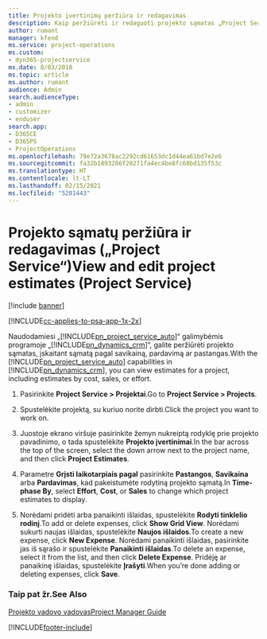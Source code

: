 ```yaml
---
title: Projekto įvertinimų peržiūra ir redagavimas
description: Kaip peržiūrėti ir redaguoti projekto sąmatas „Project Service“
author: rumant
manager: kfend
ms.service: project-operations
ms.custom:
- dyn365-projectservice
ms.date: 8/03/2018
ms.topic: article
ms.author: rumant
audience: Admin
search.audienceType:
- admin
- customizer
- enduser
search.app:
- D365CE
- D365PS
- ProjectOperations
ms.openlocfilehash: 79e72a3678ac2292cd61653dc1d44ea61bd7e2e6
ms.sourcegitcommit: fa32b1893286f20271fa4ec4be8fc68bd135f53c
ms.translationtype: HT
ms.contentlocale: lt-LT
ms.lasthandoff: 02/15/2021
ms.locfileid: "5281443"
---
```

# <a name="view-and-edit-project-estimates-project-service"></a><span data-ttu-id="82846-103">Projekto sąmatų peržiūra ir redagavimas („Project Service“)</span><span class="sxs-lookup"><span data-stu-id="82846-103">View and edit project estimates (Project Service)</span></span>

[!include [banner](../includes/psa-now-project-operations.md)]

[!INCLUDE[cc-applies-to-psa-app-1x-2x](../includes/cc-applies-to-psa-app-1x-2x.md)]

<span data-ttu-id="82846-104">Naudodamiesi „[!INCLUDE[pn_project_service_auto](../includes/pn-project-service-auto.md)]“ galimybėmis programoje „[!INCLUDE[pn_dynamics_crm](../includes/pn-dynamics-crm.md)]“, galite peržiūrėti projekto sąmatas, įskaitant sąmatą pagal savikainą, pardavimą ar pastangas.</span><span class="sxs-lookup"><span data-stu-id="82846-104">With the [!INCLUDE[pn_project_service_auto](../includes/pn-project-service-auto.md)] capabilities in [!INCLUDE[pn_dynamics_crm](../includes/pn-dynamics-crm.md)], you can view estimates for a project, including estimates by cost, sales, or effort.</span></span>  
  
1.  <span data-ttu-id="82846-105">Pasirinkite **Project Service > Projektai**.</span><span class="sxs-lookup"><span data-stu-id="82846-105">Go to **Project Service > Projects**.</span></span>  
  
2.  <span data-ttu-id="82846-106">Spustelėkite projektą, su kuriuo norite dirbti.</span><span class="sxs-lookup"><span data-stu-id="82846-106">Click the project you want to work on.</span></span>  
  
3.  <span data-ttu-id="82846-107">Juostoje ekrano viršuje pasirinkite žemyn nukreiptą rodyklę prie projekto pavadinimo, o tada spustelėkite **Projekto įvertinimai**.</span><span class="sxs-lookup"><span data-stu-id="82846-107">In the bar across the top of the screen, select the down arrow next to the project name, and then click **Project Estimates**.</span></span>  
  
4.  <span data-ttu-id="82846-108">Parametre **Grįsti laikotarpiais pagal** pasirinkite **Pastangos**, **Savikaina** arba **Pardavimas**, kad pakeistumėte rodytiną projekto sąmatą.</span><span class="sxs-lookup"><span data-stu-id="82846-108">In **Time-phase By**, select **Effort**, **Cost**, or **Sales** to change which project estimates to display.</span></span>  
  
5.  <span data-ttu-id="82846-109">Norėdami pridėti arba panaikinti išlaidas, spustelėkite **Rodyti tinklelio rodinį**.</span><span class="sxs-lookup"><span data-stu-id="82846-109">To add or delete expenses, click **Show Grid View**.</span></span> <span data-ttu-id="82846-110">Norėdami sukurti naujas išlaidas, spustelėkite **Naujos išlaidos**.</span><span class="sxs-lookup"><span data-stu-id="82846-110">To create a new expense, click **New Expense**.</span></span> <span data-ttu-id="82846-111">Norėdami panaikinti išlaidas, pasirinkite jas iš sąrašo ir spustelėkite **Panaikinti išlaidas**.</span><span class="sxs-lookup"><span data-stu-id="82846-111">To delete an expense, select it from the list, and then click **Delete Expense**.</span></span> <span data-ttu-id="82846-112">Pridėję ar panaikinę išlaidas, spustelėkite **Įrašyti**.</span><span class="sxs-lookup"><span data-stu-id="82846-112">When you’re done adding or deleting expenses, click **Save**.</span></span>  
  
### <a name="see-also"></a><span data-ttu-id="82846-113">Taip pat žr.</span><span class="sxs-lookup"><span data-stu-id="82846-113">See Also</span></span>  
 [<span data-ttu-id="82846-114">Projekto vadovo vadovas</span><span class="sxs-lookup"><span data-stu-id="82846-114">Project Manager Guide</span></span>](../psa/project-manager-guide.md)


[!INCLUDE[footer-include](../includes/footer-banner.md)]